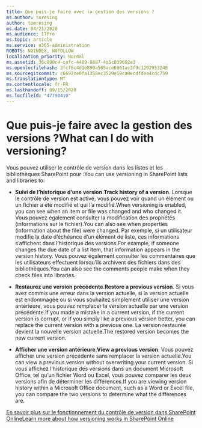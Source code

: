 ```yaml
---
title: Que puis-je faire avec la gestion des versions ?
ms.author: toresing
author: tomresing
ms.date: 04/21/2020
ms.audience: ITPro
ms.topic: article
ms.service: o365-administration
ROBOTS: NOINDEX, NOFOLLOW
localization_priority: Normal
ms.assetid: 36c890c4-cafc-4409-8887-4a5c039692e3
ms.openlocfilehash: 3fcf8c4d1e890a565ace6961ac3f9c1292953248
ms.sourcegitcommit: c6692ce0fa1358ec3529e59ca0ecdfdea4cdc759
ms.translationtype: MT
ms.contentlocale: fr-FR
ms.lasthandoff: 09/15/2020
ms.locfileid: "47798410"
---
```

# <a name="what-can-i-do-with-versioning"></a><span data-ttu-id="ff766-102">Que puis-je faire avec la gestion des versions ?</span><span class="sxs-lookup"><span data-stu-id="ff766-102">What can I do with versioning?</span></span>

<span data-ttu-id="ff766-103">Vous pouvez utiliser le contrôle de version dans les listes et les bibliothèques SharePoint pour :</span><span class="sxs-lookup"><span data-stu-id="ff766-103">You can use versioning in SharePoint lists and libraries to:</span></span>
  
- <span data-ttu-id="ff766-104">**Suivi de l’historique d’une version**.</span><span class="sxs-lookup"><span data-stu-id="ff766-104">**Track history of a version**.</span></span> <span data-ttu-id="ff766-105">Lorsque le contrôle de version est activé, vous pouvez voir quand un élément ou un fichier a été modifié et qui l’a modifié.</span><span class="sxs-lookup"><span data-stu-id="ff766-105">When versioning is enabled, you can see when an item or file was changed and who changed it.</span></span> <span data-ttu-id="ff766-106">Vous pouvez également consulter la modification des propriétés (informations sur le fichier).</span><span class="sxs-lookup"><span data-stu-id="ff766-106">You can also see when properties (information about the file) were changed.</span></span> <span data-ttu-id="ff766-107">Par exemple, si un utilisateur modifie la date d’échéance d’un élément de liste, ces informations s’affichent dans l’historique des versions.</span><span class="sxs-lookup"><span data-stu-id="ff766-107">For example, if someone changes the due date of a list item, that information appears in the version history.</span></span> <span data-ttu-id="ff766-108">Vous pouvez également consulter les commentaires que les utilisateurs effectuent lorsqu’ils archivent des fichiers dans des bibliothèques.</span><span class="sxs-lookup"><span data-stu-id="ff766-108">You can also see the comments people make when they check files into libraries.</span></span> 
    
- <span data-ttu-id="ff766-109">**Restaurez une version précédente**.</span><span class="sxs-lookup"><span data-stu-id="ff766-109">**Restore a previous version**.</span></span> <span data-ttu-id="ff766-110">Si vous avez commis une erreur dans la version actuelle, si la version actuelle est endommagée ou si vous souhaitez simplement utiliser une version antérieure, vous pouvez remplacer la version actuelle par une version précédente.</span><span class="sxs-lookup"><span data-stu-id="ff766-110">If you made a mistake in a current version, if the current version is corrupt, or if you simply like a previous version better, you can replace the current version with a previous one.</span></span> <span data-ttu-id="ff766-111">La version restaurée devient la nouvelle version actuelle.</span><span class="sxs-lookup"><span data-stu-id="ff766-111">The restored version becomes the new current version.</span></span> 
    
- <span data-ttu-id="ff766-112">**Afficher une version antérieure**.</span><span class="sxs-lookup"><span data-stu-id="ff766-112">**View a previous version**.</span></span> <span data-ttu-id="ff766-113">Vous pouvez afficher une version précédente sans remplacer la version actuelle.</span><span class="sxs-lookup"><span data-stu-id="ff766-113">You can view a previous version without overwriting your current version.</span></span> <span data-ttu-id="ff766-114">Si vous affichez l’historique des versions dans un document Microsoft Office, tel qu’un fichier Word ou Excel, vous pouvez comparer les deux versions afin de déterminer les différences.</span><span class="sxs-lookup"><span data-stu-id="ff766-114">If you are viewing version history within a Microsoft Office document, such as a Word or Excel file, you can compare the two versions to determine what the differences are.</span></span> 
    
[<span data-ttu-id="ff766-115">En savoir plus sur le fonctionnement du contrôle de version dans SharePoint Online</span><span class="sxs-lookup"><span data-stu-id="ff766-115">Learn more about how versioning works in SharePoint Online</span></span>](https://go.microsoft.com/fwlink/?linkid=875710)
  

